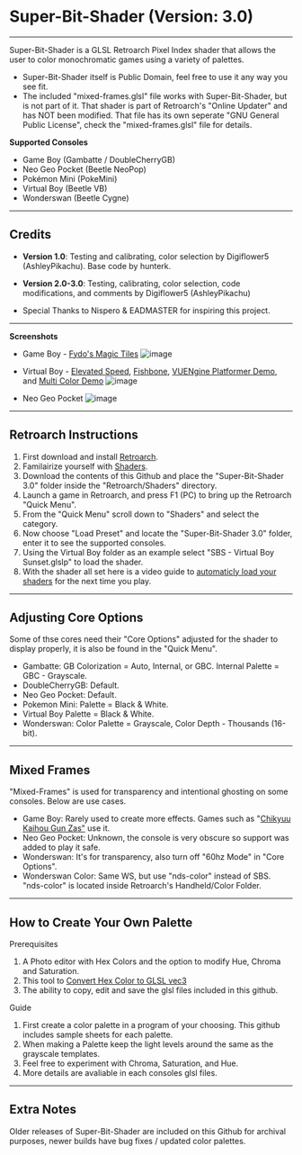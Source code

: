 # Super-Bit-Shader (Version: 3.0)
-----------------------------------------------------------------------------------------------------------------------
Super-Bit-Shader is a GLSL Retroarch Pixel Index shader that allows the user to color monochromatic games using a variety of palettes.
* Super-Bit-Shader itself is Public Domain, feel free to use it any way you see fit.
* The included "mixed-frames.glsl" file works with Super-Bit-Shader, but is not part of it. That shader is part of Retroarch's "Online Updater" and has NOT been modified. That file has its own seperate "GNU General Public License", check the "mixed-frames.glsl" file for details.

**Supported Consoles**
* Game Boy (Gambatte / DoubleCherryGB)
* Neo Geo Pocket (Beetle NeoPop)
* Pokémon Mini (PokeMini)
* Virtual Boy (Beetle VB)
* Wonderswan (Beetle Cygne)

-----------------------------------------------------------------------------------------------------------------------
**Credits**
-----------------------------------------------------------------------------------------------------------------------
* **Version 1.0**: Testing and calibrating, color selection by Digiflower5 (AshleyPikachu). Base code by hunterk.
* **Version 2.0-3.0**: Testing, calibrating, color selection, code modifications, and comments by Digiflower5 (AshleyPikachu)
  
* Special Thanks to Nispero & EADMASTER for inspiring this project.

-----------------------------------------------------------------------------------------------------------------------
**Screenshots**
* Game Boy - [Fydo's Magic Tiles](https://ohnotomsutton.itch.io/fydos-magic-tiles)
![image](https://github.com/user-attachments/assets/f3039f66-881b-48ed-99dd-a95e46263b2c)

* Virtual Boy - [Elevated Speed](https://www.virtual-boy.com/homebrew/elevated-speed/), [Fishbone](https://www.virtual-boy.com/homebrew/fishbone/), [VUENgine Platformer Demo](https://www.virtual-boy.com/homebrew/vuengine-platformer-demo/), and [Multi Color Demo](https://www.virtual-boy.com/homebrew/multi-color-demo/)
![image](https://github.com/user-attachments/assets/39bc7d8e-ef29-4f43-9076-db861dc45648)

* Neo Geo Pocket
![image](https://github.com/user-attachments/assets/7d9ad104-ebef-4f9b-bd53-485e7a2cd4ef)

-----------------------------------------------------------------------------------------------------------------------
**Retroarch Instructions**
-----------------------------------------------------------------------------------------------------------------------
1. First download and install [Retroarch](https://www.retroarch.com/).
2. Familairize yourself with [Shaders](https://www.youtube.com/watch?v=YyZ6IrmsNgY).
3. Download the contents of this Github and place the "Super-Bit-Shader 3.0" folder inside the "Retroarch/Shaders" directory.
4. Launch a game in Retroarch, and press F1 (PC) to bring up the Retroarch "Quick Menu".
5. From the "Quick Menu" scroll down to "Shaders" and select the category.
6. Now choose "Load Preset" and locate the "Super-Bit-Shader 3.0" folder, enter it to see the supported consoles.
7. Using the Virtual Boy folder as an example select "SBS - Virtual Boy Sunset.glslp" to load the shader.
8. With the shader all set here is a video guide to [automaticly load your shaders](https://www.youtube.com/watch?v=dZpBRR4DGG0) for the next time you play.

-----------------------------------------------------------------------------------------------------------------------
**Adjusting Core Options**
-----------------------------------------------------------------------------------------------------------------------
Some of thse cores need their "Core Options" adjusted for the shader to display properly, it is also be found in the "Quick Menu".

* Gambatte: GB Colorization = Auto, Internal, or GBC. Internal Palette = GBC - Grayscale.
* DoubleCherryGB: Default.
* Neo Geo Pocket: Default.
* Pokemon Mini: Palette = Black & White.
* Virtual Boy Palette = Black & White.
* Wonderswan: Color Palette = Grayscale, Color Depth - Thousands (16-bit).

-----------------------------------------------------------------------------------------------------------------------
**Mixed Frames**
-----------------------------------------------------------------------------------------------------------------------
"Mixed-Frames" is used for transparency and intentional ghosting on some consoles. Below are use cases.

* Game Boy: Rarely used to create more effects. Games such as "[Chikyuu Kaihou Gun Zas"](https://www.youtube.com/watch?v=2GtKMmhcN1I) use it.
* Neo Geo Pocket: Unknown, the console is very obscure so support was added to play it safe.
* Wonderswan: It's for transparency, also turn off "60hz Mode" in "Core Options".
* Wonderswan Color: Same WS, but use "nds-color" instead of SBS. "nds-color" is located inside Retroarch's Handheld/Color Folder.

-----------------------------------------------------------------------------------------------------------------------
**How to Create Your Own Palette**
-----------------------------------------------------------------------------------------------------------------------
Prerequisites
1. A Photo editor with Hex Colors and the option to modify Hue, Chroma and Saturation.
2. This tool to [Convert Hex Color to GLSL vec3](https://airtightinteractive.com/util/hex-to-glsl/)
3. The ability to copy, edit and save the glsl files included in this github.

Guide
1. First create a color palette in a program of your choosing. This github includes sample sheets for each palette.
2. When making a Palette keep the light levels around the same as the grayscale templates.
3. Feel free to experiment with Chroma, Saturation, and Hue.
4. More details are avaliable in each consoles glsl files.

-----------------------------------------------------------------------------------------------------------------------
**Extra Notes**
-----------------------------------------------------------------------------------------------------------------------
Older releases of Super-Bit-Shader are included on this Github for archival purposes, newer builds have bug fixes / updated color palettes.
